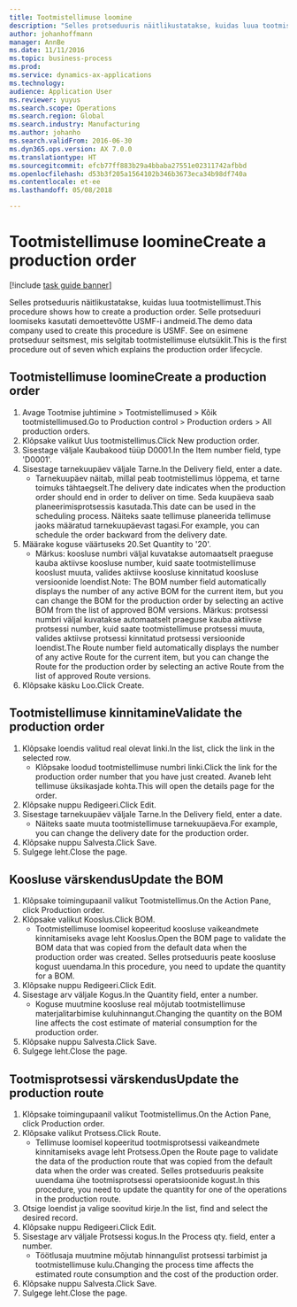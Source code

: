 ```yaml
---
title: Tootmistellimuse loomine
description: "Selles protseduuris näitlikustatakse, kuidas luua tootmistellimust."
author: johanhoffmann
manager: AnnBe
ms.date: 11/11/2016
ms.topic: business-process
ms.prod: 
ms.service: dynamics-ax-applications
ms.technology: 
audience: Application User
ms.reviewer: yuyus
ms.search.scope: Operations
ms.search.region: Global
ms.search.industry: Manufacturing
ms.author: johanho
ms.search.validFrom: 2016-06-30
ms.dyn365.ops.version: AX 7.0.0
ms.translationtype: HT
ms.sourcegitcommit: efcb77ff883b29a4bbaba27551e02311742afbbd
ms.openlocfilehash: d53b3f205a1564102b346b3673eca34b98df740a
ms.contentlocale: et-ee
ms.lasthandoff: 05/08/2018

---
```

# <a name="create-a-production-order"></a><span data-ttu-id="f708b-103">Tootmistellimuse loomine</span><span class="sxs-lookup"><span data-stu-id="f708b-103">Create a production order</span></span>

[!include [task guide banner](../../includes/task-guide-banner.md)]

<span data-ttu-id="f708b-104">Selles protseduuris näitlikustatakse, kuidas luua tootmistellimust.</span><span class="sxs-lookup"><span data-stu-id="f708b-104">This procedure shows how to create a production order.</span></span> <span data-ttu-id="f708b-105">Selle protseduuri loomiseks kasutati demoettevõtte USMF-i andmeid.</span><span class="sxs-lookup"><span data-stu-id="f708b-105">The demo data company used to create this procedure is USMF.</span></span> <span data-ttu-id="f708b-106">See on esimene protseduur seitsmest, mis selgitab tootmistellimuse elutsüklit.</span><span class="sxs-lookup"><span data-stu-id="f708b-106">This is the first procedure out of seven which explains the production order lifecycle.</span></span>


## <a name="create-a-production-order"></a><span data-ttu-id="f708b-107">Tootmistellimuse loomine</span><span class="sxs-lookup"><span data-stu-id="f708b-107">Create a production order</span></span>
1. <span data-ttu-id="f708b-108">Avage Tootmise juhtimine > Tootmistellimused > Kõik tootmistellimused.</span><span class="sxs-lookup"><span data-stu-id="f708b-108">Go to Production control > Production orders > All production orders.</span></span>
2. <span data-ttu-id="f708b-109">Klõpsake valikut Uus tootmistellimus.</span><span class="sxs-lookup"><span data-stu-id="f708b-109">Click New production order.</span></span>
3. <span data-ttu-id="f708b-110">Sisestage väljale Kaubakood tüüp D0001.</span><span class="sxs-lookup"><span data-stu-id="f708b-110">In the Item number field, type 'D0001'.</span></span>
4. <span data-ttu-id="f708b-111">Sisestage tarnekuupäev väljale Tarne.</span><span class="sxs-lookup"><span data-stu-id="f708b-111">In the Delivery field, enter a date.</span></span>
    * <span data-ttu-id="f708b-112">Tarnekuupäev näitab, millal peab tootmistellimus lõppema, et tarne toimuks tähtaegselt.</span><span class="sxs-lookup"><span data-stu-id="f708b-112">The delivery date indicates when the production order should end in order to deliver on time.</span></span> <span data-ttu-id="f708b-113">Seda kuupäeva saab planeerimisprotsessis kasutada.</span><span class="sxs-lookup"><span data-stu-id="f708b-113">This date can be used in the scheduling process.</span></span> <span data-ttu-id="f708b-114">Näiteks saate tellimuse planeerida tellimuse jaoks määratud tarnekuupäevast tagasi.</span><span class="sxs-lookup"><span data-stu-id="f708b-114">For example, you can schedule the order backward from the delivery date.</span></span>  
5. <span data-ttu-id="f708b-115">Määrake koguse väärtuseks 20.</span><span class="sxs-lookup"><span data-stu-id="f708b-115">Set Quantity to '20'.</span></span>
    * <span data-ttu-id="f708b-116">Märkus: koosluse numbri väljal kuvatakse automaatselt praeguse kauba aktiivse koosluse number, kuid saate tootmistellimuse kooslust muuta, valides aktiivse koosluse kinnitatud koosluse versioonide loendist.</span><span class="sxs-lookup"><span data-stu-id="f708b-116">Note: The BOM number field automatically displays the number of any active BOM for the current item, but you can change the BOM for the production order by selecting an active BOM from the list of approved BOM versions.</span></span>    <span data-ttu-id="f708b-117">Märkus: protsessi numbri väljal kuvatakse automaatselt praeguse kauba aktiivse protsessi number, kuid saate tootmistellimuse protsessi muuta, valides aktiivse protsessi kinnitatud protsessi versioonide loendist.</span><span class="sxs-lookup"><span data-stu-id="f708b-117">The Route number field automatically displays the number of any active Route for the current item, but you can change the Route for the production order by selecting an active Route from the list of approved Route versions.</span></span>  
6. <span data-ttu-id="f708b-118">Klõpsake käsku Loo.</span><span class="sxs-lookup"><span data-stu-id="f708b-118">Click Create.</span></span>

## <a name="validate-the-production-order"></a><span data-ttu-id="f708b-119">Tootmistellimuse kinnitamine</span><span class="sxs-lookup"><span data-stu-id="f708b-119">Validate the production order</span></span>
1. <span data-ttu-id="f708b-120">Klõpsake loendis valitud real olevat linki.</span><span class="sxs-lookup"><span data-stu-id="f708b-120">In the list, click the link in the selected row.</span></span>
    * <span data-ttu-id="f708b-121">Klõpsake loodud tootmistellimuse numbri linki.</span><span class="sxs-lookup"><span data-stu-id="f708b-121">Click the link for the production order number that you have just created.</span></span> <span data-ttu-id="f708b-122">Avaneb leht tellimuse üksikasjade kohta.</span><span class="sxs-lookup"><span data-stu-id="f708b-122">This will open the details page for the order.</span></span>  
2. <span data-ttu-id="f708b-123">Klõpsake nuppu Redigeeri.</span><span class="sxs-lookup"><span data-stu-id="f708b-123">Click Edit.</span></span>
3. <span data-ttu-id="f708b-124">Sisestage tarnekuupäev väljale Tarne.</span><span class="sxs-lookup"><span data-stu-id="f708b-124">In the Delivery field, enter a date.</span></span>
    * <span data-ttu-id="f708b-125">Näiteks saate muuta tootmistellimuse tarnekuupäeva.</span><span class="sxs-lookup"><span data-stu-id="f708b-125">For example, you can change the delivery date for the production order.</span></span>  
4. <span data-ttu-id="f708b-126">Klõpsake nuppu Salvesta.</span><span class="sxs-lookup"><span data-stu-id="f708b-126">Click Save.</span></span>
5. <span data-ttu-id="f708b-127">Sulgege leht.</span><span class="sxs-lookup"><span data-stu-id="f708b-127">Close the page.</span></span>

## <a name="update-the-bom"></a><span data-ttu-id="f708b-128">Koosluse värskendus</span><span class="sxs-lookup"><span data-stu-id="f708b-128">Update the BOM</span></span>
1. <span data-ttu-id="f708b-129">Klõpsake toimingupaanil valikut Tootmistellimus.</span><span class="sxs-lookup"><span data-stu-id="f708b-129">On the Action Pane, click Production order.</span></span>
2. <span data-ttu-id="f708b-130">Klõpsake valikut Kooslus.</span><span class="sxs-lookup"><span data-stu-id="f708b-130">Click BOM.</span></span>
    * <span data-ttu-id="f708b-131">Tootmistellimuse loomisel kopeeritud koosluse vaikeandmete kinnitamiseks avage leht Kooslus.</span><span class="sxs-lookup"><span data-stu-id="f708b-131">Open the BOM page to validate the BOM data that was copied from the default data when the production order was created.</span></span> <span data-ttu-id="f708b-132">Selles protseduuris peate koosluse kogust uuendama.</span><span class="sxs-lookup"><span data-stu-id="f708b-132">In this procedure, you need to update the quantity for a BOM.</span></span>  
3. <span data-ttu-id="f708b-133">Klõpsake nuppu Redigeeri.</span><span class="sxs-lookup"><span data-stu-id="f708b-133">Click Edit.</span></span>
4. <span data-ttu-id="f708b-134">Sisestage arv väljale Kogus.</span><span class="sxs-lookup"><span data-stu-id="f708b-134">In the Quantity field, enter a number.</span></span>
    * <span data-ttu-id="f708b-135">Koguse muutmine koosluse real mõjutab tootmistellimuse materjalitarbimise kuluhinnangut.</span><span class="sxs-lookup"><span data-stu-id="f708b-135">Changing the quantity on the BOM line affects the cost estimate of material consumption for the production order.</span></span>  
5. <span data-ttu-id="f708b-136">Klõpsake nuppu Salvesta.</span><span class="sxs-lookup"><span data-stu-id="f708b-136">Click Save.</span></span>
6. <span data-ttu-id="f708b-137">Sulgege leht.</span><span class="sxs-lookup"><span data-stu-id="f708b-137">Close the page.</span></span>

## <a name="update-the-production-route"></a><span data-ttu-id="f708b-138">Tootmisprotsessi värskendus</span><span class="sxs-lookup"><span data-stu-id="f708b-138">Update the production route</span></span>
1. <span data-ttu-id="f708b-139">Klõpsake toimingupaanil valikut Tootmistellimus.</span><span class="sxs-lookup"><span data-stu-id="f708b-139">On the Action Pane, click Production order.</span></span>
2. <span data-ttu-id="f708b-140">Klõpsake valikut Protsess.</span><span class="sxs-lookup"><span data-stu-id="f708b-140">Click Route.</span></span>
    * <span data-ttu-id="f708b-141">Tellimuse loomisel kopeeritud tootmisprotsessi vaikeandmete kinnitamiseks avage leht Protsess.</span><span class="sxs-lookup"><span data-stu-id="f708b-141">Open the Route page to validate the data of the production route that was copied from the default data when the order was created.</span></span> <span data-ttu-id="f708b-142">Selles protseduuris peaksite uuendama ühe tootmisprotsessi operatsioonide kogust.</span><span class="sxs-lookup"><span data-stu-id="f708b-142">In this procedure, you need to update the quantity for one of the operations in the production route.</span></span>  
3. <span data-ttu-id="f708b-143">Otsige loendist ja valige soovitud kirje.</span><span class="sxs-lookup"><span data-stu-id="f708b-143">In the list, find and select the desired record.</span></span>
4. <span data-ttu-id="f708b-144">Klõpsake nuppu Redigeeri.</span><span class="sxs-lookup"><span data-stu-id="f708b-144">Click Edit.</span></span>
5. <span data-ttu-id="f708b-145">Sisestage arv väljale Protsessi kogus.</span><span class="sxs-lookup"><span data-stu-id="f708b-145">In the Process qty. field, enter a number.</span></span>
    * <span data-ttu-id="f708b-146">Töötlusaja muutmine mõjutab hinnangulist protsessi tarbimist ja tootmistellimuse kulu.</span><span class="sxs-lookup"><span data-stu-id="f708b-146">Changing the process time affects the estimated route consumption and the cost of the production order.</span></span>  
6. <span data-ttu-id="f708b-147">Klõpsake nuppu Salvesta.</span><span class="sxs-lookup"><span data-stu-id="f708b-147">Click Save.</span></span>
7. <span data-ttu-id="f708b-148">Sulgege leht.</span><span class="sxs-lookup"><span data-stu-id="f708b-148">Close the page.</span></span>

